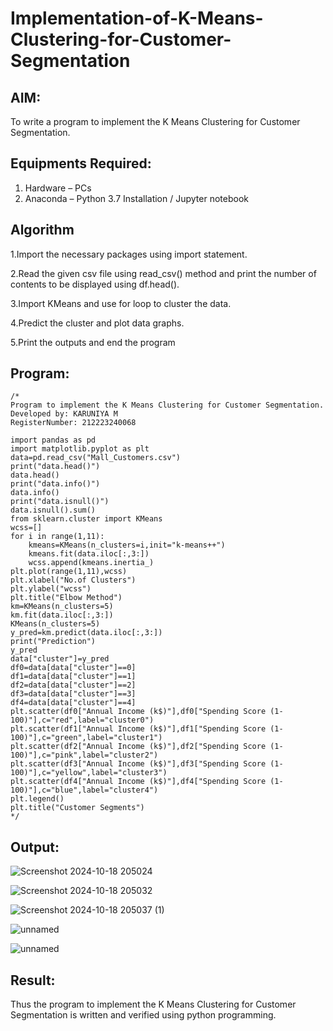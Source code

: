 # Implementation-of-K-Means-Clustering-for-Customer-Segmentation

## AIM:
To write a program to implement the K Means Clustering for Customer Segmentation.

## Equipments Required:
1. Hardware – PCs
2. Anaconda – Python 3.7 Installation / Jupyter notebook

## Algorithm
1.Import the necessary packages using import statement.

2.Read the given csv file using read_csv() method and print the number of contents to be displayed using df.head().

3.Import KMeans and use for loop to cluster the data.

4.Predict the cluster and plot data graphs.

5.Print the outputs and end the program



## Program:
```
/*
Program to implement the K Means Clustering for Customer Segmentation.
Developed by: KARUNIYA M 
RegisterNumber: 212223240068

import pandas as pd
import matplotlib.pyplot as plt
data=pd.read_csv("Mall_Customers.csv")
print("data.head()")
data.head()
print("data.info()")
data.info()
print("data.isnull()")
data.isnull().sum()
from sklearn.cluster import KMeans
wcss=[]
for i in range(1,11):
    kmeans=KMeans(n_clusters=i,init="k-means++")
    kmeans.fit(data.iloc[:,3:])
    wcss.append(kmeans.inertia_)
plt.plot(range(1,11),wcss)
plt.xlabel("No.of Clusters")
plt.ylabel("wcss")
plt.title("Elbow Method")
km=KMeans(n_clusters=5)
km.fit(data.iloc[:,3:])
KMeans(n_clusters=5)
y_pred=km.predict(data.iloc[:,3:])
print("Prediction")
y_pred
data["cluster"]=y_pred
df0=data[data["cluster"]==0]
df1=data[data["cluster"]==1]
df2=data[data["cluster"]==2]
df3=data[data["cluster"]==3]
df4=data[data["cluster"]==4]
plt.scatter(df0["Annual Income (k$)"],df0["Spending Score (1-100)"],c="red",label="cluster0")
plt.scatter(df1["Annual Income (k$)"],df1["Spending Score (1-100)"],c="green",label="cluster1")
plt.scatter(df2["Annual Income (k$)"],df2["Spending Score (1-100)"],c="pink",label="cluster2")
plt.scatter(df3["Annual Income (k$)"],df3["Spending Score (1-100)"],c="yellow",label="cluster3")
plt.scatter(df4["Annual Income (k$)"],df4["Spending Score (1-100)"],c="blue",label="cluster4")
plt.legend()
plt.title("Customer Segments")
*/
```

## Output:
![Screenshot 2024-10-18 205024](https://github.com/user-attachments/assets/91bb5eea-abd7-41b6-8166-3e7315f1e2e0)

![Screenshot 2024-10-18 205032](https://github.com/user-attachments/assets/856a7424-7fb8-4503-86d9-9f274a2033b8)

![Screenshot 2024-10-18 205037 (1)](https://github.com/user-attachments/assets/e4228055-ea76-4d64-ac3a-c2548c165f1b)

![unnamed](https://github.com/user-attachments/assets/ae8da30d-7bb7-464a-8f61-3afa45939fc0)

![unnamed](https://github.com/user-attachments/assets/7ea60be4-1291-4e2b-9617-104031d4423f)


## Result:
Thus the program to implement the K Means Clustering for Customer Segmentation is written and verified using python programming.
